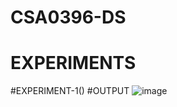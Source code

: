 # CSA0396-DS
# EXPERIMENTS

#EXPERIMENT-1()
#OUTPUT
![image](https://user-images.githubusercontent.com/112924718/211970405-6d8bf806-3154-4fe1-9597-ba86daa7c047.png)
